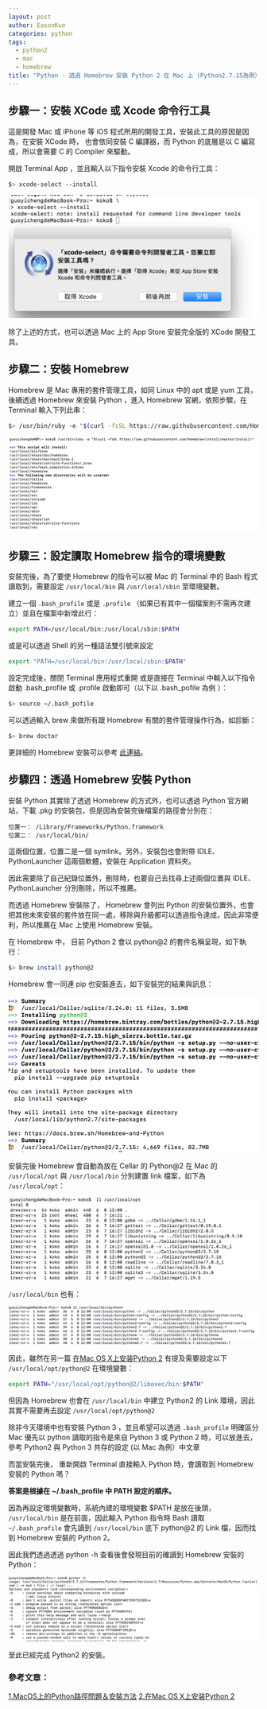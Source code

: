 ```yaml
---
layout: post
author: EasonKuo
categories: python
tags:
  - python2
  - mac
  - homebrew
title: "Python - 透過 Homebrew 安裝 Python 2 在 Mac 上 (Python2.7.15為例）"
---
```

## 步驟一：安裝 XCode 或 Xcode 命令行工具
這是開發 Mac 或 iPhone 等 iOS 程式所用的開發工具，安裝此工具的原因是因為，在安裝 XCode 時， 也會依同安裝 C 編譯器，而 Python 的底層是以 C 編寫成，所以會需要 C 的 Compiler 來驅動。

開啟 Terminal App ，並且輸入以下指令安裝 Xcode 的命令行工具：

```bash
$> xcode-select --install
```

![安裝 XCode Tool](/static/posts/install-python2-on-mac/1-Install-XCode-Tool.png)

除了上述的方式，也可以透過 Mac 上的 App Store 安裝完全版的 XCode 開發工具。

<!-- more -->

## 步驟二：安裝 Homebrew 
Homebrew 是 Mac 專用的套件管理工具，如同 Linux 中的 apt 或是 yum 工具，後續透過 Homebrew 來安裝 Python ，進入 Homebrew 官網，依照步驟，在 Terminal 輸入下列此串：

```bash
$> /usr/bin/ruby -e "$(curl -fsSL https://raw.githubusercontent.com/Homebrew/install/master/install)"
```

![安裝 Homebrew](/static/posts/install-python2-on-mac/2-install-homebrew.png)



## 步驟三：設定讀取 Homebrew 指令的環境變數

安裝完後，為了要使 Homebrew 的指令可以被 Mac 的 Terminal 中的 Bash 程式讀取到，需要設定 `/usr/local/bin` 與 `/usr/local/sbin` 至環境變數。

建立一個 `.bash_profile` 或是 `.profile` （如果已有其中一個檔案則不需再次建立）並且在檔案中新增此行：

```bash
export PATH=/usr/local/bin:/usr/local/sbin:$PATH
```

或是可以透過 Shell 的另一種語法雙引號來設定

```bash
export "PATH=/usr/local/bin:/usr/local/sbin:$PATH"
```

設定完成後，關閉 Terminal 應用程式重開 或是直接在 Terminal 中輸入以下指令啟動 .bash_profile 或 .profile 啟動即可（以下以 .bash_pofile 為例 ）：

```bash
$> source ~/.bash_pofile
```

可以透過輸入 brew 來做所有跟 Homebrew 有關的套件管理操作行為，如診斷：

```bash
$> brew doctor
```

更詳細的 Homebrew 安裝可以參考 [此連結]()。

## 步驟四：透過 Homebrew 安裝 Python

安裝 Python 其實除了透過 Homebrew 的方式外，也可以透過 Python 官方網站，下載 .pkg 的安裝包，但是因為安裝完後檔案的路徑會分別在：

```
位置一： /Library/Frameworks/Python.framework
位置二： /usr/local/bin/
```

這兩個位置，位置二是一個 symlink。另外，安裝包也會附帶 IDLE、PythonLauncher 這兩個軟體，安裝在 Application 資料夾。

因此需要除了自己紀錄位置外，刪除時，也要自己去找尋上述兩個位置與 IDLE、PythonLauncher 分別刪除，所以不推薦。

而透過 Homebrew 安裝除了， Homebrew 會列出 Python 的安裝位置外，也會把其他未來安裝的套件放在同一處，移除與升級都可以透過指令達成，因此非常便利，所以推薦在 Mac 上使用 Homebrew 安裝。

在 Homebrew 中， 目前 Python 2 會以 python@2 的套件名稱呈現，如下執行：

```bash
$> brew install python@2
```

Homebrew 會一同連 pip 也安裝進去，如下安裝完的結果與訊息：

![安裝完訊息](/static/posts/install-python2-on-mac/3-install-python2.png)

安裝完後 Homebrew 會自動為放在 Cellar 的 Python@2 在 Mac 的 `/usr/local/opt` 與 `/usr/local/bin` 分別建置 link 檔案，如下為 `/usr/local/opt`：

![安裝完路徑/usr/local/opt](/static/posts/install-python2-on-mac/4-python2-installed-location-1.png)

`/usr/local/bin` 也有：

![安裝完路徑/usr/local/bin](/static/posts/install-python2-on-mac/4-python2-installed-location-2.png)


因此，雖然在另一篇 [在Mac OS X上安装Python 2](http://pythonguidecn.readthedocs.io/zh/latest/starting/install/osx.html) 有提及需要設定以下 `/usr/local/opt/python@2` 在環境變數：

```bash
export PATH="/usr/local/opt/python@2/libexec/bin:$PATH"
```

但因為 Homebrew 也會在 `/usr/local/bin` 中建立 Python2 的 Link 環境，因此其實不需要再去設定 `/usr/local/opt/python@2`

除非今天環境中也有安裝 Python 3 ，並且希望可以透過 `.bash_profile` 明確區分 Mac 優先以 python 讀取的指令是來自 Python 3 或 Python 2 時，可以放進去，參考 Python2 與 Python 3 共存的設定 (以 Mac 為例）中文章

而當安裝完後， 重新開啟 Terminal 直接輸入 Python 時，會讀取到 Homebrew 安裝的 Python 嗎？ 

**答案是根據在 ~/.bash_profile 中 PATH 設定的順序。**

因為再設定環境變數時，系統內建的環境變數 $PATH 是放在後頭， `/usr/local/bin` 是在前面，因此輸入 Python 指令時 Bash 讀取 `~/.bash_profile` 會先讀到 `/usr/local/bin` 底下 python@2 的 Link 檔，因而找到 Homebrew 安裝的 Python 2。

因此我們透過透過 python -h 查看後會發現目前的確讀到 Homebrew 安裝的 Python：

![安裝完後的 Python 指令](/static/posts/install-python2-on-mac/5-python2-installed-command.png)

至此已經完成 Python2 的安裝。

### 參考文章：
[1.MacOS上的Python路徑問題＆安裝方法](https://medium.com/denix-daily/macos%E4%B8%8A%E7%9A%84python%E8%B7%AF%E5%BE%91%E5%95%8F%E9%A1%8C-%E5%AE%89%E8%A3%9D%E6%96%B9%E6%B3%95-a10c01cc42a)
[2.在Mac OS X上安装Python 2](http://pythonguidecn.readthedocs.io/zh/latest/starting/install/osx.html)